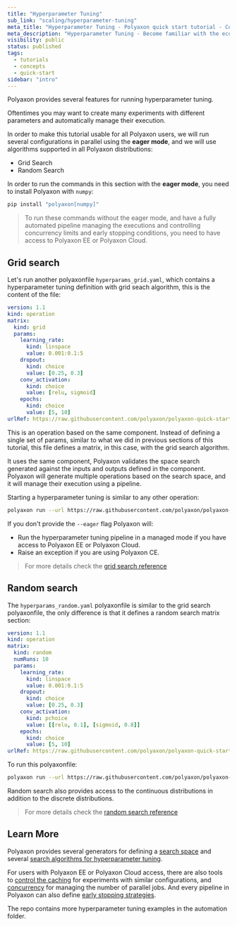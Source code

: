 ```yaml
---
title: "Hyperparameter Tuning"
sub_link: "scaling/hyperparameter-tuning"
meta_title: "Hyperparameter Tuning - Polyaxon quick start tutorial - Core Concepts"
meta_description: "Hyperparameter Tuning - Become familiar with the ecosystem of Polyaxon tools with a top-level overview and useful links to get you started."
visibility: public
status: published
tags:
  - tutorials
  - concepts
  - quick-start
sidebar: "intro"
---
```


Polyaxon provides several features for running hyperparameter tuning.

Oftentimes you may want to create many experiments with different parameters and automatically manage their execution.

In order to make this tutorial usable for all Polyaxon users, 
we will run several configurations in parallel using the **eager mode**, and we will use algorithms supported in all Polyaxon distributions:
 * Grid Search
 * Random Search

In order to run the commands in this section with the **eager mode**, you need to install Polyaxon with `numpy`:

```bash
pip install "polyaxon[numpy]"
```

> To run these commands without the eager mode, and have a fully automated pipeline managing the executions and controlling concurrency limits and early stopping conditions, you need to have access to Polyaxon EE or Polyaxon Cloud.

## Grid search

Let's run another polyaxonfile `hyperparams_grid.yaml`, which contains a hyperparameter tuning definition with grid seach algorithm, this is the content of the file:

```yaml
version: 1.1
kind: operation
matrix:
  kind: grid
  params:
    learning_rate:
      kind: linspace
      value: 0.001:0.1:5
    dropout:
      kind: choice
      value: [0.25, 0.3]
    conv_activation:
      kind: choice
      value: [relu, sigmoid]
    epochs:
      kind: choice
      value: [5, 10]
urlRef: https://raw.githubusercontent.com/polyaxon/polyaxon-quick-start/master/experimentation/typed.yaml
```

This is an operation based on the same component.
Instead of defining a single set of params, similar to what we did in previous sections of this tutorial,
this file defines a matrix, in this case, with the grid search algorithm.

It uses the same component, Polyaxon validates the space search generated against
the inputs and outputs defined in the component.
Polyaxon will generate multiple operations based on the search space, and it will manage their execution using a pipeline.

Starting a hyperparameter tuning is similar to any other operation:

```bash
polyaxon run --url https://raw.githubusercontent.com/polyaxon/polyaxon-quick-start/master/optimization/hyperparams_grid.yaml --eager
```

If you don't provide the `--eager` flag Polyaxon will:
 * Run the hyperparameter tuning pipeline in a managed mode if you have access to Polyaxon EE or Polyaxon Cloud.
 * Raise an exception if you are using Polyaxon CE.

> For more details check the [grid search reference](/docs/automation/optimization-engine/grid-search/)

## Random search

The `hyperparams_random.yaml` polyaxonfile is similar to the grid search polyaxonfile, the only difference is that it defines a random search matrix section:

```yaml
version: 1.1
kind: operation
matrix:
  kind: random
  numRuns: 10
  params:
    learning_rate:
      kind: linspace
      value: 0.001:0.1:5
    dropout:
      kind: choice
      value: [0.25, 0.3]
    conv_activation:
      kind: pchoice
      value: [[relu, 0.1], [sigmoid, 0.8]]
    epochs:
      kind: choice
      value: [5, 10]
urlRef: https://raw.githubusercontent.com/polyaxon/polyaxon-quick-start/master/experimentation/typed.yaml
```

To run this polyaxonfile:

```bash
polyaxon run --url https://raw.githubusercontent.com/polyaxon/polyaxon-quick-start/master/optimization/hyperparams_random.yaml --eager
```

Random search also provides access to the continuous distributions in addition to the discrete distributions.

> For more details check the [random search reference](/docs/automation/optimization-engine/random-search/)

## Learn More

Polyaxon provides several generators for defining a [search space](/docs/automation/optimization-engine/params/) and several
[search algorithms for hyperparameter tuning](/docs/automation/optimization-engine/).

For users with Polyaxon EE or Polyaxon Cloud access,
there are also tools to [control the caching](/docs/automation/helpers/cache/) for experiments with similar configurations,
and [concurrency](/docs/automation/helpers/concurrency/) for managing the number of parallel jobs.
And every pipeline in Polyaxon can also define [early stopping strategies](/docs/automation/helpers/early-stopping/).

The repo contains more hyperparameter tuning examples in the automation folder.
